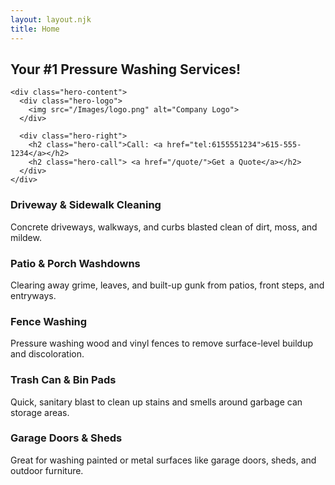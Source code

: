 ```yaml
---
layout: layout.njk
title: Home
---
```


<link rel="stylesheet" href="/homestyles.css" />

<section class="hero-banner">
  <div class="hero-container">
    <div class="hero-headline">
      <h1>Your <span>#1 Pressure Washing Services!</span></h1>
    </div>

    <div class="hero-content">
      <div class="hero-logo">
        <img src="/Images/logo.png" alt="Company Logo">
      </div>

      <div class="hero-right">
        <h2 class="hero-call">Call: <a href="tel:6155551234">615-555-1234</a></h2>
        <h2 class="hero-call"> <a href="/quote/">Get a Quote</a></h2>
      </div>
    </div>
  </div>
</section>



<div class="services-list">

  <div class="service-item">
    <div class="service-text">
      <h3>Driveway & Sidewalk Cleaning</h3>
      <p>Concrete driveways, walkways, and curbs blasted clean of dirt, moss, and mildew.</p>
    </div>
  </div>

  <div class="service-item">
    <div class="service-text">
      <h3>Patio & Porch Washdowns</h3>
      <p>Clearing away grime, leaves, and built-up gunk from patios, front steps, and entryways.</p>
    </div>
  </div>

  <div class="service-item">
    <div class="service-text">
      <h3>Fence Washing</h3>
      <p>Pressure washing wood and vinyl fences to remove surface-level buildup and discoloration.</p>
    </div>
  </div>

  <div class="service-item">
    <div class="service-text">
      <h3>Trash Can & Bin Pads</h3>
      <p>Quick, sanitary blast to clean up stains and smells around garbage can storage areas.</p>
    </div>
  </div>

  <div class="service-item">
    <div class="service-text">
      <h3>Garage Doors & Sheds</h3>
      <p>Great for washing painted or metal surfaces like garage doors, sheds, and outdoor furniture.</p>
    </div>
  </div>

</div>

